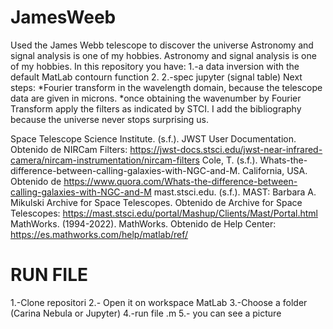 # JamesWeeb
Used the James Webb telescope to discover the universe Astronomy and signal analysis is one of my hobbies.
Astronomy and signal analysis is one of my hobbies. In this repository you have:
1.-a data inversion with the default MatLab contourn function 2. 
2.-spec jupyter (signal table) 
Next steps:
*Fourier transform in the wavelength domain, because the telescope data are given in microns.
*once obtaining the wavenumber by Fourier Transform apply the filters as indicated by STCI. 
I add the bibliography because the universe never stops surprising us. 

Space Telescope Science Institute. (s.f.). JWST User Documentation. Obtenido de NIRCam Filters: https://jwst-docs.stsci.edu/jwst-near-infrared-camera/nircam-instrumentation/nircam-filters
Cole, T. (s.f.). Whats-the-difference-between-calling-galaxies-with-NGC-and-M. California, USA. Obtenido de https://www.quora.com/Whats-the-difference-between-calling-galaxies-with-NGC-and-M
mast.stsci.edu. (s.f.). MAST: Barbara A. Mikulski Archive for Space Telescopes. Obtenido de Archive for Space Telescopes: https://mast.stsci.edu/portal/Mashup/Clients/Mast/Portal.html
MathWorks. (1994-2022). MathWorks. Obtenido de Help Center: https://es.mathworks.com/help/matlab/ref/

# RUN FILE 
1.-Clone repositori 
2.- Open it on workspace MatLab 
3.-Choose a folder (Carina Nebula or Jupyter) 
4.-run file .m 
5.- you can see  a picture 

